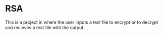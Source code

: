 # RSA
This is a project in where the user inputs a text file to encrypt or to decrypt and recieves a text file with the output 
